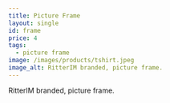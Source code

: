 ```yaml
---
title: Picture Frame
layout: single
id: frame
price: 4
tags:
  - picture frame
image: /images/products/tshirt.jpeg
image_alt: RitterIM branded, picture frame.
---
```


RitterIM branded, picture frame.